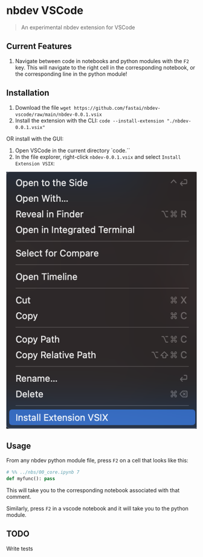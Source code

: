 # nbdev VSCode

> An experimental nbdev extension for VSCode

## Current Features

1. Navigate between code in notebooks and python modules with the `F2` key.  This will navigate to the right cell in the corresponding notebook, or the corresponding line in the python module!

## Installation

1. Download the file `wget https://github.com/fastai/nbdev-vscode/raw/main/nbdev-0.0.1.vsix`
2. Install the extension with the CLI: 
   `code --install-extension "./nbdev-0.0.1.vsix"`

OR install with the GUI:
1. Open VSCode in the current directory `code.``
2. In the file explorer, right-click `nbdev-0.0.1.vsix` and select `Install Extension VSIX`:

![](2023-03-20-21-18-26.png)

## Usage

From any nbdev python module file, press `F2` on a cell that looks like this:

```python
# %% ../nbs/00_core.ipynb 7
def myfunc(): pass
```

This will take you to the corresponding notebook associated with that comment.  

Similarly, press `F2` in a vscode notebook and it will take you to the python module.

## TODO

Write tests

